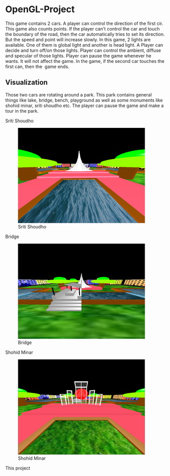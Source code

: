 # OpenGL-Project
This game contains 2 cars. A player can control the direction of the first cir. This game also counts points. If the player can't control the car and touch the boundary of the road, then the car automatically tries to set its direction. But the speed and point will increase slowly.
In this game, 2 lights are available. One of them is global light and another is head light. A Player can decide and turn off/on those lights. Player can control the ambient, diffuse and specular of those lights.
Player can pause the game whenever he wants. It will not affect the game.
In the game, if the second car touches the first can, then the  game ends.

## Visualization ##
Those two cars are rotating around a park. This park contains general things like lake, bridge, bench, playground as well as some monuments like shohid minar, sriti shoudho etc. The player can pause the game and make a tour in the park.


Sriti Shoudho
<figure>
  <img src="https://github.com/awal-ahmed/OpenGL-Project/blob/main/material/1.png" alt="Sriti Shoudho"  width = "400" height = "300" />
  <figcaption>Sriti Shoudho</figcaption>
</figure>

Bridge
<figure>
  <img src="https://github.com/awal-ahmed/OpenGL-Project/blob/main/material/2.png" alt="Sriti Shoudho"  width = "400" height = "300" />
  <figcaption>Bridge</figcaption>
</figure>

Shohid Minar
<figure>
  <img src="https://github.com/awal-ahmed/OpenGL-Project/blob/main/material/3.png" alt="Sriti Shoudho"  width = "400" height = "300" />
  <figcaption>Shohid Minar</figcaption>
</figure>


This project
